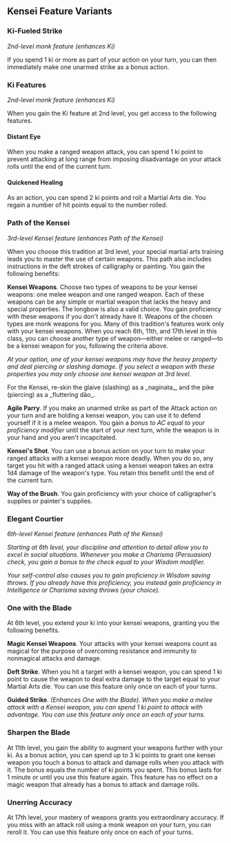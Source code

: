 ## Kensei Feature Variants

### Ki-Fueled Strike
_2nd-level monk feature (enhances Ki)_

If you spend 1 ki or more as part of your action on your turn, you can then immediately make one unarmed strike as a bonus action.

### Ki Features
_2nd-level monk feature (enhances Ki)_

When you gain the Ki feature at 2nd level, you get access to the following features.

#### Distant Eye

When you make a ranged weapon attack, you can spend 1 ki point to prevent attacking at long range from imposing disadvantage on your attack rolls until the end of the current turn.

#### Quickened Healing

As an action, you can spend 2 ki points and roll a Martial Arts die. You regain a number of hit points equal to the number rolled.


### Path of the Kensei
_3rd-level Kensei feature (enhances Path of the Kensei)_

When you choose this tradition at 3rd level, your special martial arts training leads you to master the use of certain weapons. This path also includes instructions in the deft strokes of calligraphy or painting. You gain the following benefits:

**Kensei Weapons**. Choose two types of weapons to be your kensei weapons: one melee weapon and one ranged weapon. Each of these weapons can be any simple or martial weapon that lacks the heavy and special properties. The longbow is also a valid choice. You gain proficiency with these weapons if you don't already have it. Weapons of the chosen types are monk weapons for you. Many of this tradition's features work only with your kensei weapons. When you reach 6th, 11th, and 17th level in this class, you can choose another type of weapon&mdash;either melee or ranged&mdash;to be a kensei weapon for you, following the criteria above.

_At your option, one of your kensei weapons may have the heavy property and deal piercing or slashing damage. If you select a weapon with these properties you may only choose one kensei weapon at 3rd level._

<div class='descriptive'>
For the Kensei, re-skin the glaive (slashing) as a _naginata_, and the pike (piercing) as a _fluttering dāo_. 
</div>

**Agile Parry**. If you make an unarmed strike as part of the Attack action on your turn and are holding a kensei weapon, you can use it to defend yourself if it is a melee weapon. You gain a _bonus to AC equal to your proficiency modifier_ until the start of your next turn, while the weapon is in your hand and you aren't incapcitated.

**Kensei's Shot**. You can use a bonus action on your turn to make your ranged attacks with a kensei weapon more deadly. When you do so, any target you hit with a ranged attack using a kensei weapon takes an extra 1d4 damage of the weapon's type. You retain this benefit until the end of the current turn.

**Way of the Brush**. You gain proficiency with your choice of calligrapher's supplies or painter's supplies.

### Elegant Courtier
_6th-level Kensei feature (enhances Path of the Kensei)_

_Starting at 6th level, your discipline and attention to detail allow you to excel in social situations. Whenever you make a Charisma (Persuasion) check, you gain a bonus to the check equal to your Wisdom modifier._

_Your self-control also causes you to gain proficiency in Wisdom saving throws. If you already have this proficiency, you instead gain proficiency in Intelligence or Charisma saving throws (your choice)._

### One with the Blade

At 6th level, you extend your ki into your kensei weapons, granting you the following benefits.

**Magic Kensei Weapons**. Your attacks with your kensei weapons count as magical for the purpose of overcoming resistance and immunity to nonmagical attacks and damage.

**Deft Strike**. When you hit a target with a kensei weapon, you can spend 1 ki point to cause the weapon to deal extra damage to the target equal to your Martial Arts die. You can use this feature only once on each of your turns.

**Guided Strike**. _(Enhances One with the Blade). When you make a melee attack with a Kensei weapon, you can spend 1 ki point to attack with advantage. You can use this feature only once on each of your turns._ 


### Sharpen the Blade

At 11th level, you gain the ability to augment your weapons further with your ki. As a bonus action, you can spend up to 3 ki points to grant one kensei weapon you touch a bonus to attack and damage rolls when you attack with it. The bonus equals the number of ki points you spent. This bonus lasts for 1 minute or until you use this feature again. This feature has no effect on a magic weapon that already has a bonus to attack and damage rolls.

### Unerring Accuracy

At 17th level, your mastery of weapons grants you extraordinary accuracy. If you miss with an attack roll using a monk weapon on your turn, you can reroll it. You can use this feature only once on each of your turns.
